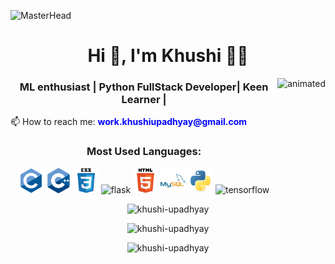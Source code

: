 ![MasterHead](https://user-images.githubusercontent.com/115386517/225841791-e6eb2fcf-6de1-45ec-a5e8-0c321f0af245.gif)
<h1 align="center">Hi 👋, I'm Khushi 👩‍💻</h1>


  <img align="right" src="https://cdn.dribbble.com/users/1364029/screenshots/16093268/media/68e82a7fb4904614a9066d6b540c14b2.gif" alt="animated" height="160" />
<h3 align="center">ML enthusiast | Python FullStack Developer| Keen Learner  |</h3>




<p align="left"> 📫 How to reach me: <strong><span style="color: blue;">work.khushiupadhyay@gmail.com</span></strong> </p>




<div align="center">
  <h3>Most Used Languages:</h3>
  <p>
    <img src="https://raw.githubusercontent.com/devicons/devicon/master/icons/c/c-original.svg" alt="c" width="40" height="40"/>
    <img src="https://raw.githubusercontent.com/devicons/devicon/master/icons/cplusplus/cplusplus-original.svg" alt="cplusplus" width="40" height="40"/>
    <img src="https://raw.githubusercontent.com/devicons/devicon/master/icons/css3/css3-original-wordmark.svg" alt="css3" width="40" height="40"/>
    <img src="https://www.vectorlogo.zone/logos/pocoo_flask/pocoo_flask-icon.svg" alt="flask" width="40" height="40"/>
    <img src="https://raw.githubusercontent.com/devicons/devicon/master/icons/html5/html5-original-wordmark.svg" alt="html5" width="40" height="40"/>
    <img src="https://raw.githubusercontent.com/devicons/devicon/master/icons/mysql/mysql-original-wordmark.svg" alt="mysql" width="40" height="40"/>
    <img src="https://raw.githubusercontent.com/devicons/devicon/master/icons/python/python-original.svg" alt="python" width="40" height="40"/>
    <img src="https://www.vectorlogo.zone/logos/tensorflow/tensorflow-icon.svg" alt="tensorflow" width="40" height="40"/>
  </p>

  <img src="https://github-readme-stats.vercel.app/api/top-langs/?username=khushi-upadhyay&layout=compact&theme=dark&langs_count=6" alt="khushi-upadhyay" />
</div>

<p align="center">
  <img src="https://github-readme-stats.vercel.app/api?username=khushi-upadhyay&show_icons=true&theme=dark" alt="khushi-upadhyay" />
</p>

<p align="center">
  <img src="https://github-readme-streak-stats.herokuapp.com/?user=khushi-upadhyay&theme=dark" alt="khushi-upadhyay" />
</p>

